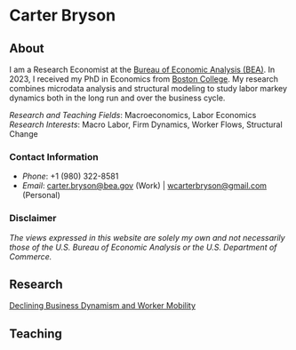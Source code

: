 # Carter Bryson

## About
I am a Research Economist at the [Bureau of Economic Analysis (BEA)](https://www.bea.gov/). In 2023, I received my PhD in Economics from [Boston College](https://www.bc.edu/content/bc-web/schools/morrissey/departments/economics.html). My research combines microdata analysis and structural modeling to study labor markey dynamics both in the long run and over the business cycle.

_Research and Teaching Fields_: Macroeconomics, Labor Economics \
_Research Interests_: Macro Labor, Firm Dynamics, Worker Flows, Structural Change

### Contact Information
- _Phone_: +1 (980) 322-8581
- _Email_: [carter.bryson@bea.gov](mailto:carter.bryson@bea.gov) (Work) | [wcarterbryson@gmail.com](mailto:wcarterbryson@gmail.com) (Personal)

### Disclaimer
_The views expressed in this website are solely my own and not necessarily those of the U.S. Bureau of Economic Analysis or the U.S. Department of Commerce._

## Research
[Declining Business Dynamism and Worker Mobility](https://wcarterbryson.github.io/Bryson_JMP.pdf)

## Teaching

